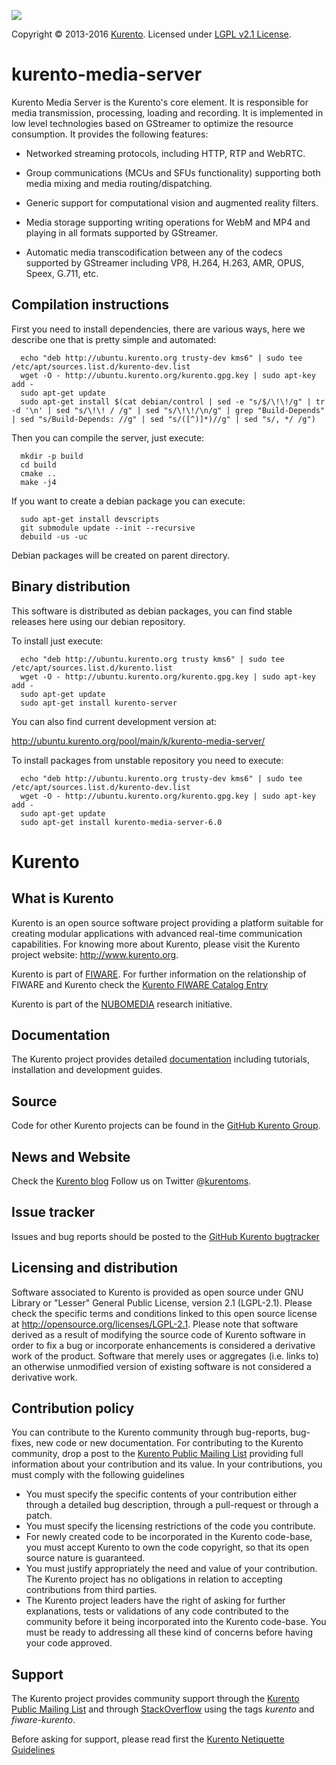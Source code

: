 [![][KurentoImage]][Kurento]

Copyright © 2013-2016 [Kurento]. Licensed under [LGPL v2.1 License].

kurento-media-server
===================

Kurento Media Server is the Kurento's core element. It is responsible for media
transmission, processing, loading and recording. It is implemented in low level
technologies based on GStreamer to optimize the resource consumption. It
provides the following features:

* Networked streaming protocols, including HTTP, RTP and WebRTC.

* Group communications (MCUs and SFUs functionality) supporting both media
  mixing and media routing/dispatching.

* Generic support for computational vision and augmented reality filters.

* Media storage supporting writing operations for WebM and MP4 and playing in
  all formats supported by GStreamer.

* Automatic media transcodification between any of the codecs supported by
  GStreamer including VP8, H.264, H.263, AMR, OPUS, Speex, G.711, etc.

Compilation instructions
------------------------

First you need to install dependencies, there are various ways, here we describe
one that is pretty simple and automated:

```
  echo "deb http://ubuntu.kurento.org trusty-dev kms6" | sudo tee /etc/apt/sources.list.d/kurento-dev.list
  wget -O - http://ubuntu.kurento.org/kurento.gpg.key | sudo apt-key add -
  sudo apt-get update
  sudo apt-get install $(cat debian/control | sed -e "s/$/\!\!/g" | tr -d '\n' | sed "s/\!\! / /g" | sed "s/\!\!/\n/g" | grep "Build-Depends" | sed "s/Build-Depends: //g" | sed "s/([^)]*)//g" | sed "s/, */ /g")
```

Then you can compile the server, just execute:

```
  mkdir -p build
  cd build
  cmake ..
  make -j4
```

If you want to create a debian package you can execute:

```
  sudo apt-get install devscripts
  git submodule update --init --recursive
  debuild -us -uc
```

Debian packages will be created on parent directory.

Binary distribution
-------------------

This software is distributed as debian packages, you can find stable releases
here using our debian repository.

To install just execute:

```
  echo "deb http://ubuntu.kurento.org trusty kms6" | sudo tee /etc/apt/sources.list.d/kurento.list
  wget -O - http://ubuntu.kurento.org/kurento.gpg.key | sudo apt-key add -
  sudo apt-get update
  sudo apt-get install kurento-server
```

You can also find current development version at:

http://ubuntu.kurento.org/pool/main/k/kurento-media-server/

To install packages from unstable repository you need to execute:

```
  echo "deb http://ubuntu.kurento.org trusty-dev kms6" | sudo tee /etc/apt/sources.list.d/kurento-dev.list
  wget -O - http://ubuntu.kurento.org/kurento.gpg.key | sudo apt-key add -
  sudo apt-get update
  sudo apt-get install kurento-media-server-6.0
```

Kurento
=======

What is Kurento
---------------

Kurento is an open source software project providing a platform suitable 
for creating modular applications with advanced real-time communication
capabilities. For knowing more about Kurento, please visit the Kurento
project website: http://www.kurento.org.

Kurento is part of [FIWARE]. For further information on the relationship of 
FIWARE and Kurento check the [Kurento FIWARE Catalog Entry]

Kurento is part of the [NUBOMEDIA] research initiative.

Documentation
-------------

The Kurento project provides detailed [documentation] including tutorials,
installation and development guides.

Source
------

Code for other Kurento projects can be found in the [GitHub Kurento Group].

News and Website
----------------

Check the [Kurento blog]
Follow us on Twitter @[kurentoms].

Issue tracker
-------------

Issues and bug reports should be posted to the [GitHub Kurento bugtracker]

Licensing and distribution
--------------------------

Software associated to Kurento is provided as open source under GNU Library or
"Lesser" General Public License, version 2.1 (LGPL-2.1). Please check the
specific terms and conditions linked to this open source license at
http://opensource.org/licenses/LGPL-2.1. Please note that software derived as a
result of modifying the source code of Kurento software in order to fix a bug
or incorporate enhancements is considered a derivative work of the product.
Software that merely uses or aggregates (i.e. links to) an otherwise unmodified
version of existing software is not considered a derivative work.

Contribution policy
-------------------

You can contribute to the Kurento community through bug-reports, bug-fixes, new
code or new documentation. For contributing to the Kurento community, drop a
post to the [Kurento Public Mailing List] providing full information about your
contribution and its value. In your contributions, you must comply with the
following guidelines

* You must specify the specific contents of your contribution either through a
  detailed bug description, through a pull-request or through a patch.
* You must specify the licensing restrictions of the code you contribute.
* For newly created code to be incorporated in the Kurento code-base, you must
  accept Kurento to own the code copyright, so that its open source nature is
  guaranteed.
* You must justify appropriately the need and value of your contribution. The
  Kurento project has no obligations in relation to accepting contributions
  from third parties.
* The Kurento project leaders have the right of asking for further
  explanations, tests or validations of any code contributed to the community
  before it being incorporated into the Kurento code-base. You must be ready to
  addressing all these kind of concerns before having your code approved.

Support
-------

The Kurento project provides community support through the  [Kurento Public
Mailing List] and through [StackOverflow] using the tags *kurento* and
*fiware-kurento*.

Before asking for support, please read first the [Kurento Netiquette Guidelines]

[documentation]: http://www.kurento.org/documentation
[FIWARE]: http://www.fiware.org
[GitHub Kurento bugtracker]: https://github.com/Kurento/bugtracker/issues
[GitHub Kurento Group]: https://github.com/kurento
[kurentoms]: http://twitter.com/kurentoms
[Kurento]: http://kurento.org
[Kurento Blog]: http://www.kurento.org/blog
[Kurento FIWARE Catalog Entry]: http://catalogue.fiware.org/enablers/stream-oriented-kurento
[Kurento Netiquette Guidelines]: http://www.kurento.org/blog/kurento-netiquette-guidelines
[Kurento Public Mailing list]: https://groups.google.com/forum/#!forum/kurento
[KurentoImage]: https://secure.gravatar.com/avatar/21a2a12c56b2a91c8918d5779f1778bf?s=120
[LGPL v2.1 License]: http://www.gnu.org/licenses/lgpl-2.1.html
[NUBOMEDIA]: http://www.nubomedia.eu
[StackOverflow]: http://stackoverflow.com/search?q=kurento
